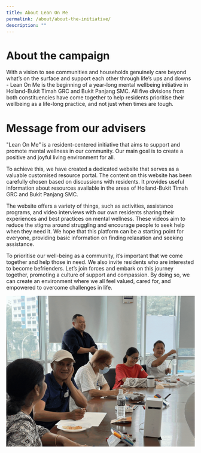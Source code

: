 ```yaml
---
title: About Lean On Me
permalink: /about/about-the-initiative/
description: ""
---
```

# About the campaign 
With a vision to see communities and households genuinely care beyond what’s on the surface and support each other through life’s ups and downs - Lean On Me is the beginning of a year-long mental wellbeing initiative in Holland-Bukit Timah GRC and Bukit Panjang SMC. All five divisions from both constituencies have come together to help residents prioritise their wellbeing as a life-long practice, and not just when times are tough.

# Message from our advisers
"Lean On Me” is a resident-centered initiative that aims to support and promote mental wellness in our community. Our main goal is to create a positive and joyful living environment for all.

To achieve this, we have created a dedicated website that serves as a valuable customised resource portal. The content on this website has been carefully chosen based on discussions with residents. It provides useful information about resources available in the areas of Holland-Bukit Timah GRC and Bukit Panjang SMC.

The website offers a variety of things, such as activities, assistance programs, and video interviews with our own residents sharing their experiences and best practices on mental wellness. These videos aim to reduce the stigma around struggling and encourage people to seek help when they need it. We hope that this platform can be a starting point for everyone, providing basic information on finding relaxation and seeking assistance.

To prioritise our well-being as a community, it’s important that we come together and help those in need. We also invite residents who are interested to become befrienders. Let’s join forces and embark on this journey together, promoting a culture of support and compassion. By doing so, we can create an environment where we all feel valued, cared for, and empowered to overcome challenges in life.

![](/images/events%20page.gif)